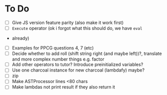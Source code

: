 # To Do
- [ ] Give JS version feature parity (also make it work first)
- [ ] `Execute` operator (ok i forgot what this should do, we have `eval`
- already)
- [ ] Examples for PPCG questions 4, 7 (etc)
- [ ] Decide whether to add roll (shift string right (and maybe left))?, 
translate and more complex number things e.g. factor
- [ ] Add other operators to tutor? Introduce preinitialized variables?
- [ ] Use one charcoal instance for new charcoal (lambdafy) maybe?
- [ ] zip
- [ ] Make ASTProcessor lines <80 chars
- [ ] Make lambdas not print result if they also return it